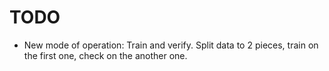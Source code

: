 # TODO

- New mode of operation: Train and verify. Split data to 2 pieces, train on the first one, check on the another one.
 